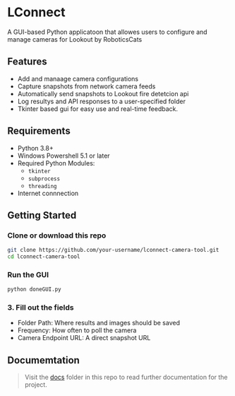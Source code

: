 # LConnect 
A GUI-based Python applicatoon that allowes users to configure and manage cameras for Lookout by RoboticsCats

## Features
- Add and manaage camera configurations
- Capture snapshots from network camera feeds
- Automatically send snapshots to Lookout fire detetcion api
- Log resultys and API responses to a user-specified folder
- Tkinter based gui for easy use and real-time feedback.

## Requirements
- Python 3.8+
- Windows Powershell 5.1 or later
- Required Python Modules:
    - `tkinter`
    - `subprocess`
    - `threading`
- Internet connnection
## Getting Started 
### Clone or download this repo
```bash
git clone https://github.com/your-username/lconnect-camera-tool.git
cd lconnect-camera-tool
```
### Run the GUI
```bash
python doneGUI.py
```
### 3. Fill out the fields
- Folder Path: Where results and images should be saved
- Frequency: How often to poll the camera
- Camera Endpoint URL: A direct snapshot URL
## Documemtation
>Visit the [docs](https://link-url-here.org) folder in this repo to read further documentation for the project.